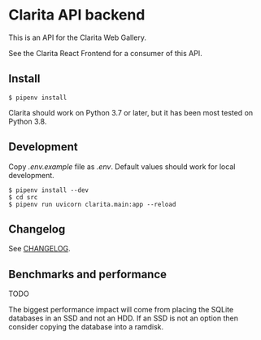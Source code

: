 # Clarita API backend

This is an API for the Clarita Web Gallery.

See the Clarita React Frontend for a consumer of this API.

## Install

    $ pipenv install

Clarita should work on Python 3.7 or later, but it has been most tested on Python 3.8.

## Development

Copy *.env.example* file as *.env*.
Default values should work for local development.

```
$ pipenv install --dev
$ cd src
$ pipenv run uvicorn clarita.main:app --reload
```

## Changelog

See [CHANGELOG](CHANGELOG.md).

## Benchmarks and performance

TODO

The biggest performance impact will come from placing the SQLite databases in an SSD and not an
HDD. If an SSD is not an option then consider copying the database into a ramdisk.

